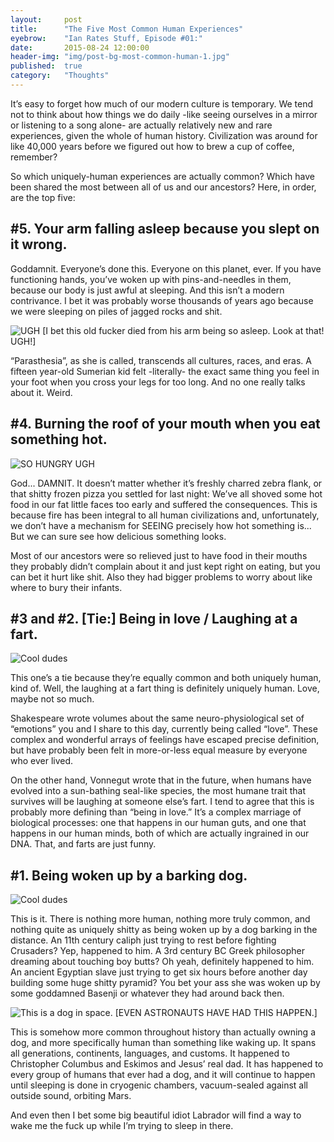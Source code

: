 ```yaml
---
layout:     post
title:      "The Five Most Common Human Experiences"
eyebrow:    "Ian Rates Stuff, Episode #01:"
date:       2015-08-24 12:00:00
header-img: "img/post-bg-most-common-human-1.jpg"
published:  true
category:   "Thoughts"
---
```


<p><span class='illuminated-letter'>I</span>t’s easy to forget how much of our modern culture is temporary. We tend not to think about how things we do daily -like seeing ourselves in a mirror or listening to a song alone- are actually relatively new and rare experiences, given the whole of human history. Civilization was around for like 40,000 years before we figured out how to brew a cup of coffee, remember?</p>

<p>So which uniquely-human experiences are actually common? Which have been shared the most between all of us and our ancestors? Here, in order, are the top five:</p>

<h2 class="section-heading">#5. Your arm falling asleep because you slept on it wrong.</h2>

<p>Goddamnit. Everyone’s done this. Everyone on this planet, ever. If you have functioning hands, you’ve woken up with pins-and-needles in them, because our body is just awful at sleeping. And this isn’t a modern contrivance. I bet it was probably worse thousands of years ago because we were sleeping on piles of jagged rocks and shit.</p>

<img src="http://union.io/images/repo/20140901-00.jpg" alt="UGH" class="full">
<span class="caption text-muted">[I bet this old fucker died from his arm being so asleep. Look at that! UGH!]</span>

<p>“Parasthesia”, as she is called, transcends all cultures, races, and eras. A fifteen year-old Sumerian kid felt -literally- the exact same thing you feel in your foot when you cross your legs for too long. And no one really talks about it. Weird.</p>

<h2 class="section-heading">#4. Burning the roof of your mouth when you eat something hot.</h2>

<img src="http://union.io/images/repo/20140901-02.jpg" alt="SO HUNGRY UGH" class="full">
<p>God... DAMNIT. It doesn’t matter whether it’s freshly charred zebra flank, or that shitty frozen pizza you settled for last night: We’ve all shoved some hot food in our fat little faces too early and suffered the consequences. This is because fire has been integral to all human civilizations and, unfortunately, we don’t have a mechanism for SEEING precisely how hot something is... But we can sure see how delicious something looks.</p>

<p>Most of our ancestors were so relieved just to have food in their mouths they probably didn’t complain about it and just kept right on eating, but you can bet it hurt like shit. Also they had bigger problems to worry about like where to bury their infants.</p>

<h2 class="section-heading">#3 and #2. [Tie:] Being in love / Laughing at a fart.</h2>

<img src="http://union.io/images/repo/20140901-03.jpg" alt="Cool dudes" class="full">
<p>This one’s a tie because they’re equally common and both uniquely human, kind of. Well, the laughing at a  fart thing is definitely uniquely human. Love, maybe not so much.</p>

<p>Shakespeare wrote volumes about the same neuro-physiological set of “emotions” you and I share to this day, currently being called “love”. These complex and wonderful arrays of feelings have escaped precise definition, but have probably been felt in more-or-less equal measure by everyone who ever lived.</p>

<p>On the other hand, Vonnegut wrote that in the future, when humans have evolved into a sun-bathing seal-like species, the most humane trait that survives will be laughing at someone else’s fart. I tend to agree that this is probably more defining than “being in love.” It’s a complex marriage of biological processes: one that happens in our human guts, and one that happens in our human minds, both of which are actually ingrained in our DNA. That, and farts are just funny.</p>

<h2 class="section-heading">#1. Being woken up by a barking dog.</h2>

<img src="http://union.io/images/repo/20140901-04.jpg" alt="Cool dudes" class="full">
<p>This is it. There is nothing more human, nothing more truly common, and nothing quite as uniquely shitty as being woken up by a dog barking in the distance. An 11th century caliph just trying to rest before fighting Crusaders? Yep, happened to him. A 3rd century BC Greek philosopher dreaming about touching boy butts? Oh yeah, definitely happened to him. An ancient Egyptian slave just trying to get six hours before another day building some huge shitty pyramid? You bet your ass she was woken up by some goddamned Basenji or whatever they had around back then.</p>

<img src="http://i.imgur.com/502u1Mn.gif" class="full" alt="This is a dog in space.">
<span class="caption text-muted">[EVEN ASTRONAUTS HAVE HAD THIS HAPPEN.]</span>

<p>This is somehow more common throughout history than actually owning a dog, and more specifically human than something like waking up. It spans all generations, continents, languages, and customs. It happened to Christopher Columbus and Eskimos and Jesus’ real dad. It has happened to every group of humans that ever had a dog, and it will continue to happen until sleeping is done in cryogenic chambers, vacuum-sealed against all outside sound, orbiting Mars.</p>

<p>And even then I bet some big beautiful idiot Labrador will find a way to wake me the fuck up while I’m trying to sleep in there.</p>
